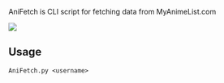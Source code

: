 AniFetch is CLI script for fetching data from MyAnimeList.com

<img src='https://i.redd.it/26m6nfaxeif91.png'>

## Usage

`AniFetch.py <username>`
